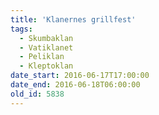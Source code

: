 ```yaml
---
title: 'Klanernes grillfest'
tags:
  - Skumbaklan
  - Vatiklanet
  - Peliklan
  - Kleptoklan
date_start: 2016-06-17T17:00:00
date_end: 2016-06-18T06:00:00
old_id: 5838
---
```

